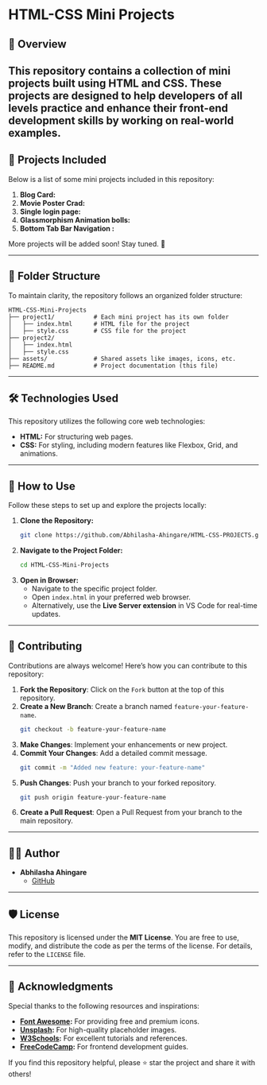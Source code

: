 # HTML-CSS Mini Projects

## 📌 Overview

This repository contains a collection of **mini projects** built using **HTML** and **CSS**. These projects are designed to help developers of all levels practice and enhance their front-end development skills by working on real-world examples. 
---

## 🚀 Projects Included

Below is a list of some mini projects included in this repository:

1. **Blog Card:**
2. **Movie Poster Crad:**
3. **Single login page:**
4. **Glassmorphism  Animation bolls:**
5. **Bottom Tab Bar Navigation :**

More projects will be added soon! Stay tuned. 🎉

---

## 📂 Folder Structure

To maintain clarity, the repository follows an organized folder structure:

```
HTML-CSS-Mini-Projects
├── project1/           # Each mini project has its own folder
│   ├── index.html      # HTML file for the project
│   ├── style.css       # CSS file for the project
├── project2/
│   ├── index.html
│   ├── style.css
├── assets/             # Shared assets like images, icons, etc.
├── README.md           # Project documentation (this file)
```

---

## 🛠 Technologies Used

This repository utilizes the following core web technologies:

- **HTML:** For structuring web pages.
- **CSS:** For styling, including modern features like Flexbox, Grid, and animations.

---

## 🌟 How to Use

Follow these steps to set up and explore the projects locally:

1. **Clone the Repository:**
   ```bash
   git clone https://github.com/Abhilasha-Ahingare/HTML-CSS-PROJECTS.git
   ```
2. **Navigate to the Project Folder:**
   ```bash
   cd HTML-CSS-Mini-Projects
   ```
3. **Open in Browser:**
   - Navigate to the specific project folder.
   - Open `index.html` in your preferred web browser.
   - Alternatively, use the **Live Server extension** in VS Code for real-time updates.

---

## 🤝 Contributing

Contributions are always welcome! Here’s how you can contribute to this repository:

1. **Fork the Repository**: Click on the `Fork` button at the top of this repository.
2. **Create a New Branch**: Create a branch named `feature-your-feature-name`.
   ```bash
   git checkout -b feature-your-feature-name
   ```
3. **Make Changes**: Implement your enhancements or new project.
4. **Commit Your Changes**: Add a detailed commit message.
   ```bash
   git commit -m "Added new feature: your-feature-name"
   ```
5. **Push Changes**: Push your branch to your forked repository.
   ```bash
   git push origin feature-your-feature-name
   ```
6. **Create a Pull Request**: Open a Pull Request from your branch to the main repository.

---

## 🧑‍💻 Author

- **Abhilasha Ahingare**
  - [GitHub](https://github.com/Abhilasha-Ahingare)

---

## 🛡 License

This repository is licensed under the **MIT License**. You are free to use, modify, and distribute the code as per the terms of the license. For details, refer to the `LICENSE` file.

---

## 🙏 Acknowledgments

Special thanks to the following resources and inspirations:

- **[Font Awesome](https://fontawesome.com/):** For providing free and premium icons.
- **[Unsplash](https://unsplash.com/):** For high-quality placeholder images.
- **[W3Schools](https://www.w3schools.com/):** For excellent tutorials and references.
- **[FreeCodeCamp](https://www.freecodecamp.org/):** For frontend development guides.

If you find this repository helpful, please ⭐ star the project and share it with others!

